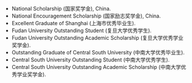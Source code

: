 - National Scholarship (国家奖学金), China.
- National Encouragement Scholarship (国家励志奖学金), China.
- Excellent Graduate of Shanghai (上海市优秀毕业生).
- Fudan University Outstanding Student (复旦大学优秀学生).
- Fudan University Outstanding Academic Scholarship (复旦大学优秀学业奖学金).
- Outstanding Graduate of Central South University (中南大学优秀毕业生).
- Central South University Outstanding Student (中南大学优秀学生).
- Central South University Outstanding Academic Scholarship (中南大学优秀学业奖学金).
